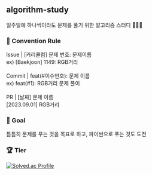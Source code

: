 ## algorithm-study
일주일에 하나씩이라도 문제를 풀기 위한 알고리즘 스터디 👨🏻‍💻

### 📖 Convention Rule <br />
Issue | [커리큘럼] 문제 번호: 문제이름 <br />
ex) [Baekjoon] 1149: RGB거리 <br />
<br />
Commit | feat(#이슈번호): 문제 이름 <br />
ex) feat(#1): RGB거리 문제 풀이 <br />
<br />
PR | [날짜] 문제 이름 <br />
[2023.09.01] RGB거리 <br />

### 🎯 Goal <br />
틈틈히 문제를 푸는 것을 목표로 하고, 파이썬으로 푸는 것도 도전
<br />
### 🏆 Tier <br />
[![Solved.ac Profile](http://mazassumnida.wtf/api/v2/generate_badge?boj=jk6722)](https://solved.ac/jk6722/)
